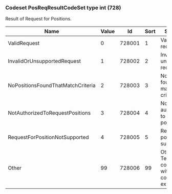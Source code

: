### Codeset PosReqResultCodeSet type int (728)

Result of Request for Positions.

| Name                              | Value | Id     | Sort | Synopsis                                                                |
|-----------------------------------|-------|--------|------|-------------------------------------------------------------------------|
| ValidRequest                      | 0     | 728001 | 1    | Valid request                                                           |
| InvalidOrUnsupportedRequest       | 1     | 728002 | 2    | Invalid or unsupported request                                          |
| NoPositionsFoundThatMatchCriteria | 2     | 728003 | 3    | No positions found that match criteria                                  |
| NotAuthorizedToRequestPositions   | 3     | 728004 | 4    | Not authorized to request positions                                     |
| RequestForPositionNotSupported    | 4     | 728005 | 5    | Request for position not supported                                      |
| Other                             | 99    | 728006 | 99   | Other (use Text (58) in conjunction with this code for an explaination) |

